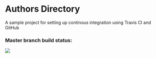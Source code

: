 # Authors Directory
A sample project for setting up continous integration using Travis CI and GitHub

### Master branch build status: 
![](https://travis-ci.org/oladotunsobande/node_tdd.svg?branch=master)

